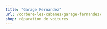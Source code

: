 ```yaml
---
title: "Garage Fernandez"
url: /corbere-les-cabanes/garage-fernandez/
shop: réparation de voitures
---
```

